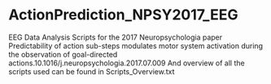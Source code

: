 # ActionPrediction_NPSY2017_EEG
EEG Data Analysis Scripts for the 2017 Neuropsychologia paper Predictability of action sub-steps modulates motor system activation during the observation of goal-directed actions.10.1016/j.neuropsychologia.2017.07.009
And overview of all the scripts used can be found in Scripts_Overview.txt
